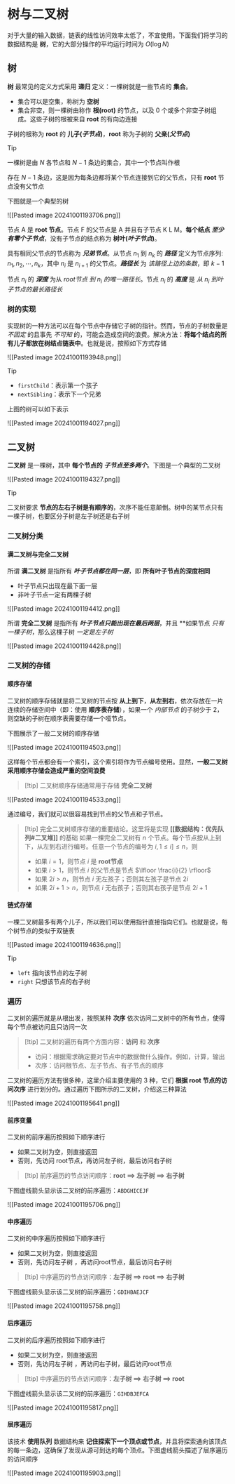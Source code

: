 # 树与二叉树

对于大量的输入数据，链表的线性访问效率太低了，不宜使用。下面我们将学习的数据结构是 **树**，它的大部分操作的平均运行时间为 $O(\log N)$

## 树

**树** 最常见的定义方式采用 **递归** 定义：一棵树就是一些节点的 **集合**。
+ 集合可以是空集，称树为 **空树**
+ 集合非空，则一棵树由称作 **根(root)** 的节点，以及 $0$ 个或多个非空子树组成。这些子树的根被来自 **root** 的有向边连接

子树的根称为 **root** 的 **儿子(_子节点_)**，**root** 称为子树的 **父亲(_父节点_)**

> [!tip]
> 
> 一棵树是由 $N$ 各节点和 $N-1$ 条边的集合，其中一个节点叫作根
> 
> 存在 $N-1$ 条边，这是因为每条边都将某个节点连接到它的父节点，只有 **root** 节点没有父节点
> 

下图就是一个典型的树

![[Pasted image 20241001193706.png]]

节点 A 是 **root 节点**。节点 F 的父节点是 A 并且有子节点 K L M。**每个结点 _至少有零个子节点_**，没有子节点的结点称为 **树叶(_叶子节点_)**。

具有相同父节点的节点称为 **_兄弟节点_**。从节点 $n_1$ 到 $n_k$ 的 **_路径_** 定义为节点序列: $n_1, n_2, \cdots, n_k$，其中 $n_i$ 是 $n_{i+1}$ 的父节点。**_路径长_** 为 _该路径上边的条数_，即 $k-1$

节点 $n_i$ 的 **_深度_** 为从 _root节点 到 $n_i$ 的唯一路径长_。节点 $n_i$ 的 **_高度_** 是 _从 $n_i$ 到叶子节点的最长路径长_

### 树的实现

实现树的一种方法可以在每个节点中存储它子树的指针。然而，节点的子树数量是 _不固定_ 的且事先 _不可知_ 的，可能会造成空间的浪费。解决方法：**将每个结点的所有儿子都放在树结点链表中**。也就是说，按照如下方式存储

![[Pasted image 20241001193948.png]]

> [!tip]
> + `firstChild`：表示第一个孩子
> + `nextSibling`：表示下一个兄弟
> 

上图的树可以如下表示

![[Pasted image 20241001194027.png]]

## 二叉树

**二叉树** 是一棵树，其中 **每个节点的 _子节点至多两个_**。下图是一个典型的二叉树

![[Pasted image 20241001194327.png]]

> [!tip] 
> 二叉树要求 **节点的左右子树是有顺序的**，次序不能任意颠倒。树中的某节点只有一棵子树，也要区分子树是左子树还是右子树
> 

### 二叉树分类

#### 满二叉树与完全二叉树

所谓 **满二叉树** 是指所有 **_叶子节点都在同一层_**，即 **所有叶子节点的深度相同**
+ 叶子节点只出现在最下面一层
+ 非叶子节点一定有两棵子树

![[Pasted image 20241001194412.png]]

所谓 **完全二叉树** 是指所有 **_叶子节点只能出现在最后两层_**，并且 **如果节点 _只有一棵子树_，那么这棵子树 _一定是左子树_

![[Pasted image 20241001194428.png]]

### 二叉树的存储

#### 顺序存储

二叉树的顺序存储就是将二叉树的节点按 **从上到下**，**从左到右**，依次存放在一片连续的存储空间中（即：使用 **顺序表存储**），如果一个 _内部节点_ 的子树少于 $2$，则空缺的子树在顺序表需要存储一个哑节点。

下图展示了一般二叉树的顺序存储

![[Pasted image 20241001194503.png]]

这样每个节点都会有一个索引，这个索引将作为节点编号使用。显然，**一般二叉树采用顺序存储会造成严重的空间浪费**

> [!tip] 二叉树顺序存储通常用于存储 **完全二叉树**
> 

![[Pasted image 20241001194533.png]]

通过编号，我们就可以很容易找到节点的父节点和子节点。

> [!tip] 完全二叉树顺序存储的重要结论。这里将是实现 **[[数据结构：优先队列#二叉堆]]** 的基础
> 如果一棵完全二叉树有 $n$ 个节点。每个节点按从上到下，从左到右进行编号。任意一个节点的编号为 $i, 1 \le i]\le n$，则
> + 如果 $i=1$，则节点 $i$ 是 **root节点**
> + 如果 $i \gt 1$，则节点 $i$ 的父节点是节点 $\lfloor \frac{i}{2} \rfloor$
> + 如果 $2i \gt n$，则节点 $i$ 无左孩子；否则其左孩子是节点 $2i$
> + 如果 $2i+1 \gt n$，则节点 $i$ 无右孩子；否则其右孩子是节点 $2i+1$
> 

#### 链式存储

一棵二叉树最多有两个儿子，所以我们可以使用指针直接指向它们。也就是说，每个树节点的类似于双链表

![[Pasted image 20241001194636.png]]

> [!tip]
> + `left` 指向该节点的左子树
> + `right` 只想该节点的右子树

### 遍历

二叉树的遍历就是从根出发，按照某种 **次序** 依次访问二叉树中的所有节点，使得每个节点被访问且只访问一次

> [!tip] 二叉树的遍历有两个方面内容：**访问** 和 **次序**
> + 访问：根据需求确定要对节点中的数据做什么操作。例如，计算，输出
> + 次序：访问根节点、左子节点、有子节点的顺序

二叉树的遍历方法有很多种，这里介绍主要使用的 $3$ 种，它们 **根据 root 节点的访问次序** 进行划分的。通过遍历下图所示的二叉树，介绍这三种算法

![[Pasted image 20241001195641.png]]

#### 前序变量

二叉树的前序遍历按照如下顺序进行
+ 如果二叉树为空，则直接返回
+ 否则，先访问 root节点，再访问左子树，最后访问右子树

> [!tip] 前序遍历的节点访问顺序：**root ==> 左子树 ==> 右子树**

下图虚线箭头显示该二叉树的前序遍历：`ABDGHICEJF`

![[Pasted image 20241001195706.png]]

#### 中序遍历

二叉树的中序遍历按照如下顺序进行
+ 如果二叉树为空，则直接返回
+ 否则，先访问左子树 ，再访问root节点，最后访问右子树

> [!tip] 中序遍历的节点访问顺序：**左子树 ==> root ==> 右子树**

下图虚线箭头显示该二叉树的前序遍历：`GDIHBAEJCF`

![[Pasted image 20241001195758.png]]

#### 后序遍历

二叉树的后序遍历按照如下顺序进行
+ 如果二叉树为空，则直接返回
+ 否则，先访问左子树 ，再访问右子树，最后访问root节点

> [!tip] 中序遍历的节点访问顺序：**左子树 ==> 右子树 ==> root**

下图虚线箭头显示该二叉树的前序遍历：`GIHDBJEFCA`

![[Pasted image 20241001195817.png]]

#### 层序遍历

该技术 **使用队列** 数据结构来 **记住探索下一个顶点或节点**，并且将探索通向该顶点的每一条边，这确保了发现从源可到达的每个顶点。下图虚线箭头描述了层序遍历的访问顺序

![[Pasted image 20241001195903.png]]





